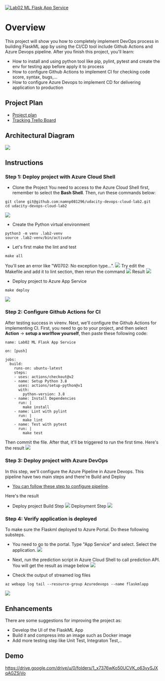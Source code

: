 [![Lab02 ML Flask App Service](https://github.com/namnp081296/udacity-devops-cloud-lab2/actions/workflows/pythonflaskml.yml/badge.svg)](https://github.com/namnp081296/udacity-devops-cloud-lab2/actions/workflows/pythonflaskml.yml)

# Overview
This project will show you how to completely implement DevOps process in building FlaskML app by using the CI/CD tool include Github Actions and Azure Devops pipeline.
After you finish this project, you'll learn:
* How to install and using python tool like pip, pylint, pytest and create the env for testing app before apply it to process
* How to configure Github Actions to implement CI for checking code score, syntax, bugs,...
* How to configure Azure Devops to implement CD for delivering application to production

## Project Plan
* [Project plan](docs/lab02-plan.xlsx)
* [Tracking Trello Board](https://trello.com/b/6Bz6jB9R/udacity-ml-app)

## Architectural Diagram
![](cicd_diagram.png)

## Instructions
### Step 1: Deploy project with Azure Cloud Shell  
* Clone the Project
You need to access to the Azure Cloud Shell first, remember to select the **Bash Shell**. Then, run these commands below:
```
git clone git@github.com:namnp081296/udacity-devops-cloud-lab2.git
cd udacity-devops-cloud-lab2
```
![](lab2_cloning_project_to_AZ_CloudShell.png)

* Create the Python virtual environment
```
python3 -m venv .lab2-venv
source .lab2-venv/bin/activate
```
	
* Let's first make the lint and test
```
make all
```
You'll see an error like "W0702: No exception type...". 
![](lab2_first_time_make_all.png)
Try edit the Makefile and add it to lint section, then rerun the command
![](lab2_add_exception_w0702.png)
Result
![](lab2_result_make_all.png)

* Deploy project to Azure App Service
```
make deploy
```
![](lab2_deploy_service.png)

### Step 2: Configure Github Actions for CI
After testing success in virenv. Next, we'll configure the Github Actions for implementing CI. First, you need to go to your project, and then select **Action** -> **setup a worlflow yourself**, then paste these following code:
```
name: Lab02 ML Flask App Service

on: [push]

jobs:
  build:
    runs-on: ubuntu-latest
    steps:
    - uses: actions/checkout@v2
    - name: Setup Python 3.8
      uses: actions/setup-python@v1
      with:
        python-version: 3.8
    - name: Install Dependencies
      run: |
        make install
    - name: Lint with pylint
      run: |
        make lint
    - name: Test with pytest
      run: |
        make test
```
Then commit the file. After that, it'll be triggered to run the first time. Here's the result
![](lab2_github_actions_pass_test.png)

### Step 3: Deploy project with Azure DevOps
In this step, we'll configure the Azure Pipeline in Azure Devops. This pipeline have two main steps and there're Build and Deploy
* [You can follow these step to configure pipeline](https://docs.microsoft.com/en-us/azure/devops/pipelines/ecosystems/python-webapp?view=azure-devops#create-an-azure-devops-project-and-connect-to-azure).

Here's the result 
* Deploy project
Build Step
![](lab2_az_devops_build.png)
Deployment Step
![](lab2_az_devops_deploy.png)

### Step 4: Verify application is deployed
To make sure the Flaskml deployed to Azure Portal. Do these following substeps.
* You need to go to the portal. Type "App Service" and select. Select the application.
![](lab2_app_service_deployed.png)

* Next, run the prediction script in Azure Cloud Shell to call prediction API.
You will get the result as image below
![](lab2_make_prediction.png)

* Check the output of streamed log files
```
az webapp log tail --resource-group Azuredevops --name flaskmlapp
```
![](lab2_curl_stream_log.png)

## Enhancements
There are some suggestions for improving the project as:
* Develop the UI of the FlaskML App
* Build it and compress into an image such as Docker image
* Add more testing step like Unit Test, Integraton Test,..

## Demo
https://drive.google.com/drive/u/0/folders/1_x7376wKo50UCVK_o63vySJXqAGZSjVo
